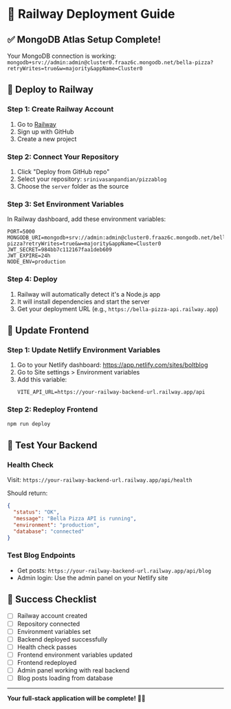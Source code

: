 # 🚂 Railway Deployment Guide

## ✅ MongoDB Atlas Setup Complete!
Your MongoDB connection is working: `mongodb+srv://admin:admin@cluster0.fraaz6c.mongodb.net/bella-pizza?retryWrites=true&w=majority&appName=Cluster0`

## 🚀 Deploy to Railway

### Step 1: Create Railway Account
1. Go to [Railway](https://railway.app/)
2. Sign up with GitHub
3. Create a new project

### Step 2: Connect Your Repository
1. Click "Deploy from GitHub repo"
2. Select your repository: `srinivasanpandian/pizzablog`
3. Choose the `server` folder as the source

### Step 3: Set Environment Variables
In Railway dashboard, add these environment variables:

```
PORT=5000
MONGODB_URI=mongodb+srv://admin:admin@cluster0.fraaz6c.mongodb.net/bella-pizza?retryWrites=true&w=majority&appName=Cluster0
JWT_SECRET=984bb7c112167faa1deb609
JWT_EXPIRE=24h
NODE_ENV=production
```

### Step 4: Deploy
1. Railway will automatically detect it's a Node.js app
2. It will install dependencies and start the server
3. Get your deployment URL (e.g., `https://bella-pizza-api.railway.app`)

## 🔧 Update Frontend

### Step 1: Update Netlify Environment Variables
1. Go to your Netlify dashboard: https://app.netlify.com/sites/boltblog
2. Go to Site settings > Environment variables
3. Add this variable:
   ```
   VITE_API_URL=https://your-railway-backend-url.railway.app/api
   ```

### Step 2: Redeploy Frontend
```bash
npm run deploy
```

## 🧪 Test Your Backend

### Health Check
Visit: `https://your-railway-backend-url.railway.app/api/health`

Should return:
```json
{
  "status": "OK",
  "message": "Bella Pizza API is running",
  "environment": "production",
  "database": "connected"
}
```

### Test Blog Endpoints
- Get posts: `https://your-railway-backend-url.railway.app/api/blog`
- Admin login: Use the admin panel on your Netlify site

## 🎉 Success Checklist

- [ ] Railway account created
- [ ] Repository connected
- [ ] Environment variables set
- [ ] Backend deployed successfully
- [ ] Health check passes
- [ ] Frontend environment variables updated
- [ ] Frontend redeployed
- [ ] Admin panel working with real backend
- [ ] Blog posts loading from database

---

**Your full-stack application will be complete!** 🍕✨ 